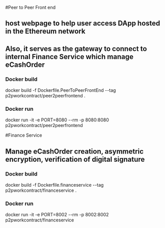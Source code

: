 

#Peer to Peer Front end
## host webpage to help user access DApp hosted in the Ethereum network
## Also, it serves as the gateway to connect to internal Finance Service which manage eCashOrder

### Docker build
docker build -f Dockerfile.PeerToPeerFrontEnd --tag p2pworkcontract/peer2peerfrontend .

### Docker run
docker run -it -e PORT=8080 --rm -p 8080:8080 p2pworkcontract/peer2peerfrontend

#Finance Service
## Manage eCashOrder creation, asymmetric encryption, verification of digital signature

### Docker build
docker build -f Dockerfile.financeservice --tag p2pworkcontract/financeservice .
### Docker run
docker run -it -e PORT=8002 --rm -p 8002:8002 p2pworkcontract/financeservice